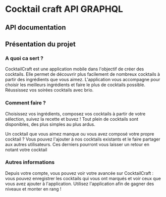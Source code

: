 # Cocktail craft API GRAPHQL

## API documentation

## Présentation du projet

### A quoi ca sert ?

CocktailCraft est une application mobile dans l'objectif de créer des cocktails. Elle permet de découvrir plus facilement de nombreux cocktails à partir des ingrédients que vous aimez. L'application vous accompagne pour choisir les meilleurs ingrédients et faire le plus de cocktails possible. Réussissez vos soirées cocktails avec brio.

### Comment faire ?

Choisissez vos ingrédients, composez vos cocktails à partir de votre sélection, suivez la recette et buvez ! Tout plein de cocktails sont disponibles, des plus simples au plus ardus.

Un cocktail que vous aimez manque ou vous avez composé votre propre cocktail ?
Vous pouvez l'ajouter à nos cocktails existants et le faire partager aux autres utilisateurs. Ces derniers pourront vous laisser un retour en notant votre cocktail

### Autres informations

Depuis votre compte, vous pouvez voir votre avancée sur CocktailCraft : vous pouvez enregistrer les cocktails qui vous ont marqués et voir ceux que vous avez ajouter à l'application. Utilisez l'application afin de gagner des niveaux et monter en rang !
